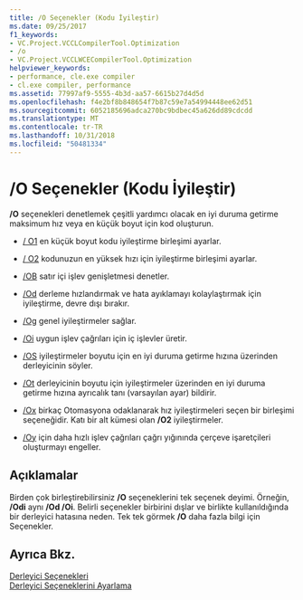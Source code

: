 ```yaml
---
title: /O Seçenekler (Kodu İyileştir)
ms.date: 09/25/2017
f1_keywords:
- VC.Project.VCCLCompilerTool.Optimization
- /o
- VC.Project.VCCLWCECompilerTool.Optimization
helpviewer_keywords:
- performance, cle.exe compiler
- cl.exe compiler, performance
ms.assetid: 77997af9-5555-4b3d-aa57-6615b27d4d5d
ms.openlocfilehash: f4e2bf8b848654f7b87c59e7a54994448ee62d51
ms.sourcegitcommit: 6052185696adca270bc9bdbec45a626dd89cdcdd
ms.translationtype: MT
ms.contentlocale: tr-TR
ms.lasthandoff: 10/31/2018
ms.locfileid: "50481334"
---
```

# <a name="o-options-optimize-code"></a>/O Seçenekler (Kodu İyileştir)

**/O** seçenekleri denetlemek çeşitli yardımcı olacak en iyi duruma getirme maksimum hız veya en küçük boyut için kod oluşturun.

- [/ O1](../../build/reference/o1-o2-minimize-size-maximize-speed.md) en küçük boyut kodu iyileştirme birleşimi ayarlar.

- [/ O2](../../build/reference/o1-o2-minimize-size-maximize-speed.md) kodunuzun en yüksek hızı için iyileştirme birleşimi ayarlar.

- [/OB](../../build/reference/ob-inline-function-expansion.md) satır içi işlev genişletmesi denetler.

- [/Od](../../build/reference/od-disable-debug.md) derleme hızlandırmak ve hata ayıklamayı kolaylaştırmak için iyileştirme, devre dışı bırakır.

- [/Og](../../build/reference/og-global-optimizations.md) genel iyileştirmeler sağlar.

- [/Oi](../../build/reference/oi-generate-intrinsic-functions.md) uygun işlev çağrıları için iç işlevler üretir.

- [/OS](../../build/reference/os-ot-favor-small-code-favor-fast-code.md) iyileştirmeler boyutu için en iyi duruma getirme hızına üzerinden derleyicinin söyler.

- [/Ot](../../build/reference/os-ot-favor-small-code-favor-fast-code.md) derleyicinin boyutu için iyileştirmeler üzerinden en iyi duruma getirme hızına ayrıcalık tanı (varsayılan ayar) bildirir.

- [/Ox](../../build/reference/ox-full-optimization.md) birkaç Otomasyona odaklanarak hız iyileştirmeleri seçen bir birleşimi seçeneğidir. Katı bir alt kümesi olan **/O2** iyileştirmeler.

- [/Oy](../../build/reference/oy-frame-pointer-omission.md) için daha hızlı işlev çağrıları çağrı yığınında çerçeve işaretçileri oluşturmayı engeller.

## <a name="remarks"></a>Açıklamalar

Birden çok birleştirebilirsiniz **/O** seçeneklerini tek seçenek deyimi. Örneğin, **/Odi** aynı **/Od /Oi**. Belirli seçenekler birbirini dışlar ve birlikte kullanıldığında bir derleyici hatasına neden. Tek tek görmek **/O** daha fazla bilgi için Seçenekler.

## <a name="see-also"></a>Ayrıca Bkz.

[Derleyici Seçenekleri](../../build/reference/compiler-options.md)<br/>
[Derleyici Seçeneklerini Ayarlama](../../build/reference/setting-compiler-options.md)